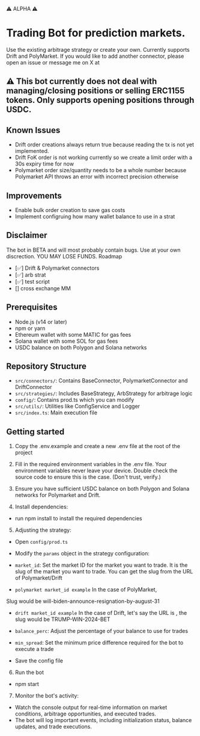⚠️ ALPHA ⚠️

# Trading Bot for prediction markets.

Use the existing arbitrage strategy or create your own. Currently supports Drift and PolyMarket. If you would like to add another connector, please open an issue or message me on X at

## ⚠️ This bot currently does not deal with managing/closing positions or selling ERC1155 tokens. Only supports opening positions through USDC.

## Known Issues
- Drift order creations always return true because reading the tx is not yet implemented.
- Drift FoK order is not working currently so we create a limit order with a 30s expiry time for now
- Polymarket order size/quantity needs to be a whole number because Polymarket API throws an error with incorrect precision otherwise

## Improvements
- Enable bulk order creation to save gas costs
- Implement configruing how many wallet balance to use in a strat

## Disclaimer

The bot in BETA and will most probably contain bugs. Use at your own discrection. YOU MAY LOSE FUNDS. Roadmap

- [✅] Drift & Polymarket connectors
- [✅] arb strat
- [✅] test script
- [] cross exchange MM

## Prerequisites

- Node.js (v14 or later)
- npm or yarn
- Ethereum wallet with some MATIC for gas fees
- Solana wallet with some SOL for gas fees
- USDC balance on both Polygon and Solana networks

## Repository Structure

- `src/connectors/`: Contains BaseConnector, PolymarketConnector and DriftConnector
- `src/strategies/`: Includes BaseStrategy, ArbStrategy for arbitrage logic
- `config/`: Contains prod.ts which you can modify
- `src/utils/`: Utilities like ConfigService and Logger
- `src/index.ts`: Main execution file

## Getting started

1. Copy the .env.example and create a new .env file at the root of the project

2. Fill in the required environment variables in the .env file. Your environment variables never leave your device. Double check the source code to ensure this is the case. (Don't trust, verify.)

3. Ensure you have sufficient USDC balance on both Polygon and Solana networks for Polymarket and Drift.

4. Install dependencies:
- run npm install to install the required dependencies

5. Adjusting the strategy:
- Open `config/prod.ts`
- Modify the `params` object in the strategy configuration:
- `market_id`: Set the market ID for the market you want to trade. It is the slug of the market you want to trade. You can get the slug from the URL of Polymarket/Drift

- `polymarket market_id example`
In the case of PolyMarket,

Slug would be will-biden-announce-resignation-by-august-31

- `drift market_id example`
In the case of Drift, let's say the URL is ,
the slug would be TRUMP-WIN-2024-BET

- `balance_perc`: Adjust the percentage of your balance to use for trades

- `min_spread`: Set the minimum price difference required for the bot to execute a trade
- Save the config file

6. Run the bot
- npm start

7. Monitor the bot's activity:
- Watch the console output for real-time information on market conditions, arbitrage opportunities, and executed trades.
- The bot will log important events, including initialization status, balance updates, and trade executions.






